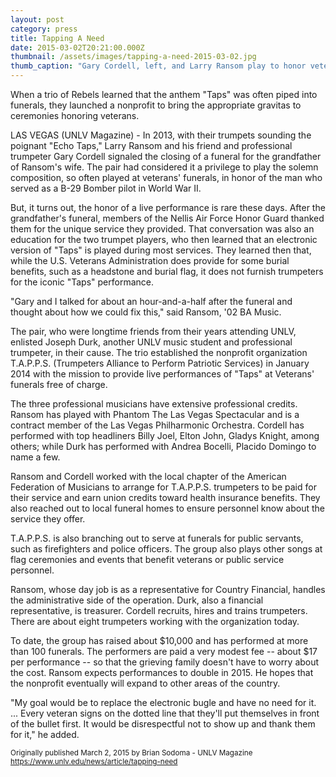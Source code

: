 ```yaml
---
layout: post
category: press
title: Tapping A Need
date: 2015-03-02T20:21:00.000Z
thumbnail: /assets/images/tapping-a-need-2015-03-02.jpg
thumb_caption: "Gary Cordell, left, and Larry Ransom play to honor veterans at services. (R. Marsh Starks / UNLV Photo Services)"
---
```


<div class="text-xl">When a trio of Rebels learned that the anthem "Taps" was often piped into funerals, they launched a nonprofit to bring the appropriate gravitas to ceremonies honoring veterans.</div>


LAS VEGAS (UNLV Magazine) - In 2013, with their trumpets sounding the poignant "Echo Taps," Larry Ransom and his friend and professional trumpeter Gary Cordell signaled the closing of a funeral for the grandfather of Ransom's wife. The pair had considered it a privilege to play the solemn composition, so often played at veterans' funerals, in honor of the man who served as a B-29 Bomber pilot in World War II.

But, it turns out, the honor of a live performance is rare these days. After the grandfather's funeral, members of the Nellis Air Force Honor Guard thanked them for the unique service they provided. That conversation was also an education for the two trumpet players, who then learned that an electronic version of "Taps" is played during most services. They learned then that, while the U.S. Veterans Administration does provide for some burial benefits, such as a headstone and burial flag, it does not furnish trumpeters for the iconic "Taps" performance.

"Gary and I talked for about an hour-and-a-half after the funeral and thought about how we could fix this," said Ransom, '02 BA Music.

The pair, who were longtime friends from their years attending UNLV, enlisted Joseph Durk, another UNLV music student and professional trumpeter, in their cause. The trio established the nonprofit organization T.A.P.P.S. (Trumpeters Alliance to Perform Patriotic Services) in January 2014 with the mission to provide live performances of "Taps" at Veterans' funerals free of charge.

The three professional musicians have extensive professional credits. Ransom has played with Phantom The Las Vegas Spectacular and is a contract member of the Las Vegas Philharmonic Orchestra. Cordell has performed with top headliners Billy Joel, Elton John, Gladys Knight, among others; while Durk has performed with Andrea Bocelli, Placido Domingo to name a few.

Ransom and Cordell worked with the local chapter of the American Federation of Musicians to arrange for T.A.P.P.S. trumpeters to be paid for their service and earn union credits toward health insurance benefits. They also reached out to local funeral homes to ensure personnel know about the service they offer.

T.A.P.P.S. is also branching out to serve at funerals for public servants, such as firefighters and police officers. The group also plays other songs at flag ceremonies and events that benefit veterans or public service personnel.

Ransom, whose day job is as a representative for Country Financial, handles the administrative side of the operation. Durk, also a financial representative, is treasurer. Cordell recruits, hires and trains trumpeters. There are about eight trumpeters working with the organization today.

To date, the group has raised about $10,000 and has performed at more than 100 funerals. The performers are paid a very modest fee -- about $17 per performance -- so that the grieving family doesn't have to worry about the cost. Ransom expects performances to double in 2015. He hopes that the nonprofit eventually will expand to other areas of the country.

"My goal would be to replace the electronic bugle and have no need for it. ... Every veteran signs on the dotted line that they'll put themselves in front of the bullet first. It would be disrespectful not to show up and thank them for it," he added.

<small>Originally published March 2, 2015 by Brian Sodoma - UNLV Magazine</small><br>
<small><https://www.unlv.edu/news/article/tapping-need></small>
